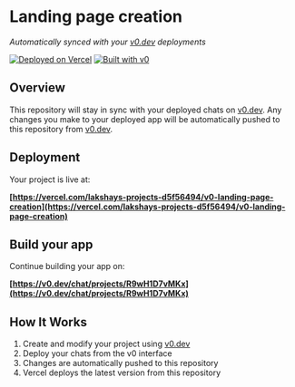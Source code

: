 # Landing page creation

*Automatically synced with your [v0.dev](https://v0.dev) deployments*

[![Deployed on Vercel](https://img.shields.io/badge/Deployed%20on-Vercel-black?style=for-the-badge&logo=vercel)](https://vercel.com/lakshays-projects-d5f56494/v0-landing-page-creation)
[![Built with v0](https://img.shields.io/badge/Built%20with-v0.dev-black?style=for-the-badge)](https://v0.dev/chat/projects/R9wH1D7vMKx)

## Overview

This repository will stay in sync with your deployed chats on [v0.dev](https://v0.dev).
Any changes you make to your deployed app will be automatically pushed to this repository from [v0.dev](https://v0.dev).

## Deployment

Your project is live at:

**[https://vercel.com/lakshays-projects-d5f56494/v0-landing-page-creation](https://vercel.com/lakshays-projects-d5f56494/v0-landing-page-creation)**

## Build your app

Continue building your app on:

**[https://v0.dev/chat/projects/R9wH1D7vMKx](https://v0.dev/chat/projects/R9wH1D7vMKx)**

## How It Works

1. Create and modify your project using [v0.dev](https://v0.dev)
2. Deploy your chats from the v0 interface
3. Changes are automatically pushed to this repository
4. Vercel deploys the latest version from this repository
